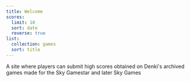 ```yaml
---
title: Welcome
scores:
  limit: 10
  sort: date
  reverse: true
list:
  collection: games
  sort: title
---
```

A site where players can submit high scores obtained on Denki's archived games made for the Sky Gamestar and later Sky Games